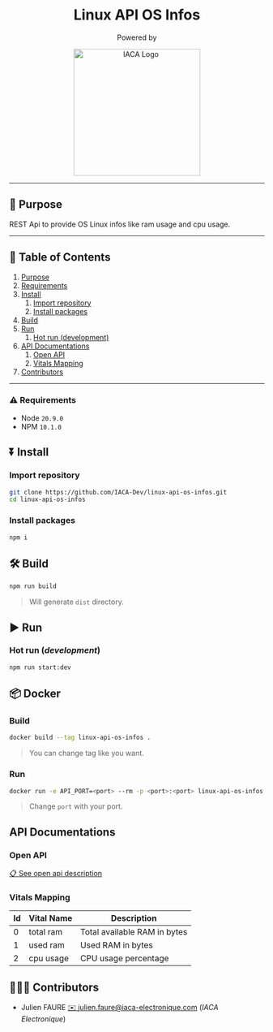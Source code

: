 <h1 align="center">Linux API OS Infos</h1>
<p align="center">Powered by </p>
<p align="center">
<a href="https://iaca-electronique.com">
<img alt="IACA Logo" style="" width="250px" src="https://www.iaca-electronique.com/img/logo.png">
</a>
</p>

___

## 📄 Purpose

REST Api to provide OS Linux infos like ram usage and cpu usage.
___

## 📖 Table of Contents

1. [Purpose](#-purpose)
2. [Requirements](#-requirements)
3. [Install](#-install)
    1. [Import repository](#import-repository)
    2. [Install packages](#install-packages)
4. [Build](#-build)
5. [Run](#-run)
    1. [Hot run (development)](#hot-run-development)
6. [API Documentations](#api-documentations)
    1. [Open API](#open-api-)
    2. [Vitals Mapping](#vitals-mapping)
7. [Contributors](#-contributors)

___

### ⚠️ Requirements

* Node `20.9.0`
* NPM `10.1.0`

## ⏬️ Install

### Import repository
```bash
git clone https://github.com/IACA-Dev/linux-api-os-infos.git
cd linux-api-os-infos
```

### Install packages

```bash
npm i
```

## 🛠️ Build

```bash
npm run build
```

> Will generate `dist` directory.

## ▶️ Run

### Hot run (*development*)

```bash
npm run start:dev
```

## 📦️ Docker

### Build

```bash
docker build --tag linux-api-os-infos .
```

> You can change tag like you want.

### Run

```bash
docker run -e API_PORT=<port> --rm -p <port>:<port> linux-api-os-infos
```

> Change `port` with your port.


## API Documentations

### Open API 

[📋️ See open api description](api.yml)

### Vitals Mapping

| Id  | Vital Name  | Description                  |
|-----|-------------|------------------------------|
| 0   | total ram   | Total available RAM in bytes |
| 1   | used ram    | Used RAM in bytes            |
| 2   | cpu usage   | CPU usage percentage         |

## 🧑‍🤝‍🧑 Contributors

* Julien FAURE [✉️ julien.faure@iaca-electronique.com](mailto:julien.faure@iaca-electronique.com) (*IACA Electronique*)